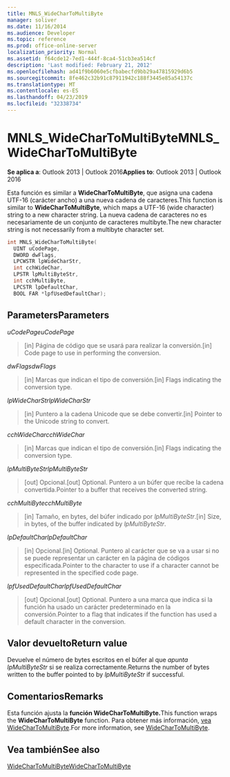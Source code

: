 ```yaml
---
title: MNLS_WideCharToMultiByte
manager: soliver
ms.date: 11/16/2014
ms.audience: Developer
ms.topic: reference
ms.prod: office-online-server
localization_priority: Normal
ms.assetid: f64cde12-7ed1-444f-8ca4-51cb3ea514cf
description: 'Last modified: February 21, 2012'
ms.openlocfilehash: ad41f9b6060e5cfbabecfd9bb29a47815929d6b5
ms.sourcegitcommit: 8fe462c32b91c87911942c188f3445e85a54137c
ms.translationtype: MT
ms.contentlocale: es-ES
ms.lasthandoff: 04/23/2019
ms.locfileid: "32338734"
---
```

# <a name="mnls_widechartomultibyte"></a><span data-ttu-id="af104-103">MNLS_WideCharToMultiByte</span><span class="sxs-lookup"><span data-stu-id="af104-103">MNLS_WideCharToMultiByte</span></span>

  
  
<span data-ttu-id="af104-104">**Se aplica a**: Outlook 2013 | Outlook 2016</span><span class="sxs-lookup"><span data-stu-id="af104-104">**Applies to**: Outlook 2013 | Outlook 2016</span></span> 
  
<span data-ttu-id="af104-105">Esta función es similar a **WideCharToMultiByte**, que asigna una cadena UTF-16 (carácter ancho) a una nueva cadena de caracteres.</span><span class="sxs-lookup"><span data-stu-id="af104-105">This function is similar to **WideCharToMultiByte**, which maps a UTF-16 (wide character) string to a new character string.</span></span> <span data-ttu-id="af104-106">La nueva cadena de caracteres no es necesariamente de un conjunto de caracteres multibyte.</span><span class="sxs-lookup"><span data-stu-id="af104-106">The new character string is not necessarily from a multibyte character set.</span></span>
  
```cpp
int MNLS_WideCharToMultiByte(
  UINT uCodePage,
  DWORD dwFlags,
  LPCWSTR lpWideCharStr,
  int cchWideChar,
  LPSTR lpMultiByteStr,
  int cchMultiByte,
  LPCSTR lpDefaultChar,
  BOOL FAR *lpfUsedDefaultChar);
```

## <a name="parameters"></a><span data-ttu-id="af104-107">Parameters</span><span class="sxs-lookup"><span data-stu-id="af104-107">Parameters</span></span>

 <span data-ttu-id="af104-108">_uCodePage_</span><span class="sxs-lookup"><span data-stu-id="af104-108">_uCodePage_</span></span>
  
> <span data-ttu-id="af104-109">[in] Página de código que se usará para realizar la conversión.</span><span class="sxs-lookup"><span data-stu-id="af104-109">[in] Code page to use in performing the conversion.</span></span>
    
 <span data-ttu-id="af104-110">_dwFlags_</span><span class="sxs-lookup"><span data-stu-id="af104-110">_dwFlags_</span></span>
  
> <span data-ttu-id="af104-111">[in] Marcas que indican el tipo de conversión.</span><span class="sxs-lookup"><span data-stu-id="af104-111">[in] Flags indicating the conversion type.</span></span>
    
 <span data-ttu-id="af104-112">_lpWideCharStr_</span><span class="sxs-lookup"><span data-stu-id="af104-112">_lpWideCharStr_</span></span>
  
> <span data-ttu-id="af104-113">[in] Puntero a la cadena Unicode que se debe convertir.</span><span class="sxs-lookup"><span data-stu-id="af104-113">[in] Pointer to the Unicode string to convert.</span></span>
    
 <span data-ttu-id="af104-114">_cchWideChar_</span><span class="sxs-lookup"><span data-stu-id="af104-114">_cchWideChar_</span></span>
  
> <span data-ttu-id="af104-115">[in] Marcas que indican el tipo de conversión.</span><span class="sxs-lookup"><span data-stu-id="af104-115">[in] Flags indicating the conversion type.</span></span>
    
 <span data-ttu-id="af104-116">_lpMultiByteStr_</span><span class="sxs-lookup"><span data-stu-id="af104-116">_lpMultiByteStr_</span></span>
  
> <span data-ttu-id="af104-117">[out] Opcional.</span><span class="sxs-lookup"><span data-stu-id="af104-117">[out] Optional.</span></span> <span data-ttu-id="af104-118">Puntero a un búfer que recibe la cadena convertida.</span><span class="sxs-lookup"><span data-stu-id="af104-118">Pointer to a buffer that receives the converted string.</span></span>
    
 <span data-ttu-id="af104-119">_cchMultiByte_</span><span class="sxs-lookup"><span data-stu-id="af104-119">_cchMultiByte_</span></span>
  
> <span data-ttu-id="af104-120">[in] Tamaño, en bytes, del búfer indicado por  _lpMultiByteStr_.</span><span class="sxs-lookup"><span data-stu-id="af104-120">[in] Size, in bytes, of the buffer indicated by  _lpMultiByteStr_.</span></span>
    
 <span data-ttu-id="af104-121">_lpDefaultChar_</span><span class="sxs-lookup"><span data-stu-id="af104-121">_lpDefaultChar_</span></span>
  
> <span data-ttu-id="af104-122">[in] Opcional.</span><span class="sxs-lookup"><span data-stu-id="af104-122">[in] Optional.</span></span> <span data-ttu-id="af104-123">Puntero al carácter que se va a usar si no se puede representar un carácter en la página de códigos especificada.</span><span class="sxs-lookup"><span data-stu-id="af104-123">Pointer to the character to use if a character cannot be represented in the specified code page.</span></span>
    
 <span data-ttu-id="af104-124">_lpfUsedDefaultChar_</span><span class="sxs-lookup"><span data-stu-id="af104-124">_lpfUsedDefaultChar_</span></span>
  
> <span data-ttu-id="af104-125">[out] Opcional.</span><span class="sxs-lookup"><span data-stu-id="af104-125">[out] Optional.</span></span> <span data-ttu-id="af104-126">Puntero a una marca que indica si la función ha usado un carácter predeterminado en la conversión.</span><span class="sxs-lookup"><span data-stu-id="af104-126">Pointer to a flag that indicates if the function has used a default character in the conversion.</span></span>
    
## <a name="return-value"></a><span data-ttu-id="af104-127">Valor devuelto</span><span class="sxs-lookup"><span data-stu-id="af104-127">Return value</span></span>

<span data-ttu-id="af104-128">Devuelve el número de bytes escritos en el búfer al que  _apunta lpMultiByteStr_ si se realiza correctamente.</span><span class="sxs-lookup"><span data-stu-id="af104-128">Returns the number of bytes written to the buffer pointed to by  _lpMultiByteStr_ if successful.</span></span> 
  
## <a name="remarks"></a><span data-ttu-id="af104-129">Comentarios</span><span class="sxs-lookup"><span data-stu-id="af104-129">Remarks</span></span>

<span data-ttu-id="af104-130">Esta función ajusta la **función WideCharToMultiByte.**</span><span class="sxs-lookup"><span data-stu-id="af104-130">This function wraps the **WideCharToMultiByte** function.</span></span> <span data-ttu-id="af104-131">Para obtener más información, [vea WideCharToMultiByte](https://msdn.microsoft.com/library/dd374130%28VS.85%29.aspx).</span><span class="sxs-lookup"><span data-stu-id="af104-131">For more information, see [WideCharToMultiByte](https://msdn.microsoft.com/library/dd374130%28VS.85%29.aspx).</span></span>
  
## <a name="see-also"></a><span data-ttu-id="af104-132">Vea también</span><span class="sxs-lookup"><span data-stu-id="af104-132">See also</span></span>



[<span data-ttu-id="af104-133">WideCharToMultiByte</span><span class="sxs-lookup"><span data-stu-id="af104-133">WideCharToMultiByte</span></span>](https://msdn.microsoft.com/library/dd374130%28VS.85%29.aspx)

